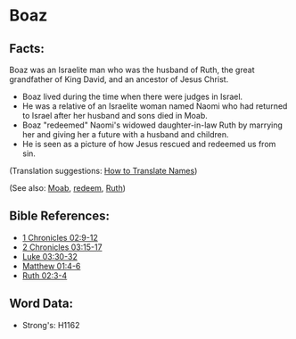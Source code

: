 # Boaz #

## Facts: ##

Boaz was an Israelite man who was the husband of Ruth, the great grandfather of King David, and an ancestor of Jesus Christ.

* Boaz lived during the time when there were judges in Israel.
* He was a relative of an Israelite woman named Naomi who had returned to Israel after her husband and sons died in Moab.
* Boaz "redeemed" Naomi's widowed daughter-in-law Ruth by marrying her and giving her a future with a husband and children.
* He is seen as a picture of how Jesus rescued and redeemed us from sin.

(Translation suggestions: [How to Translate Names](rc://en/ta/man/translate/translate-names))

(See also: [Moab](../names/moab.md), [redeem](../kt/redeem.md), [Ruth](../names/ruth.md))

## Bible References: ##

* [1 Chronicles 02:9-12](rc://en/tn/help/1ch/02/09)
* [2 Chronicles 03:15-17](rc://en/tn/help/2ch/03/15)
* [Luke 03:30-32](rc://en/tn/help/luk/03/30)
* [Matthew 01:4-6](rc://en/tn/help/mat/01/04)
* [Ruth 02:3-4](rc://en/tn/help/rut/02/03)

## Word Data: ##

* Strong's: H1162
